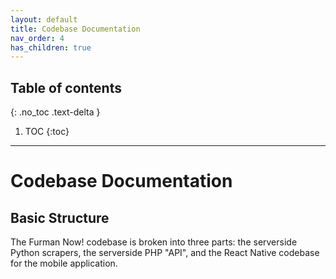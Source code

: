 ```yaml
---
layout: default
title: Codebase Documentation
nav_order: 4
has_children: true
---
```

## Table of contents
{: .no_toc .text-delta }

1. TOC
{:toc}
---
# Codebase Documentation
## Basic Structure

The Furman Now! codebase is broken into three parts: the serverside Python scrapers, the serverside PHP "API", and the React Native codebase for the mobile application. 